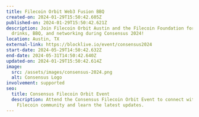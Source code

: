 ```yaml
---
title: Filecoin Orbit Web3 Fusion BBQ
created-on: 2024-01-29T15:50:42.605Z
published-on: 2024-01-29T15:50:42.621Z
description: Join Filecoin Orbit Austin and the Filecoin Foundation for talks,
  drinks, BBQ, and networking during Consensus 2024!
location: Austin, TX
external-link: https://blocklive.io/event/consensus2024
start-date: 2024-05-29T14:50:42.632Z
end-date: 2024-05-31T14:50:42.640Z
updated-on: 2024-01-29T15:50:42.614Z
image:
  src: /assets/images/consensus-2024.png
  alt: Consensus Logo
involvement: supported
seo:
  title: Consensus Filecoin Orbit Event
  description: Attend the Consensus Filecoin Orbit Event to connect with the
    Filecoin community and learn the latest updates.
---
```

